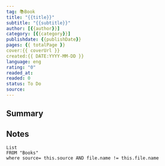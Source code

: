```yaml
---
tag: 📚Book
title: "{{title}}"
subtitle: "{{subtitle}}"
author: [{{author}}]
category: [{{category}}]
publishdate: {{publishDate}}
pages: {{ totalPage }}
cover:{{ coverUrl }}
created:{{ DATE:YYYY-MM-DD }} 
language: eng
rating: "0"
readed_at: 
readed: 0
status: To Do
source: 
---
```

## Summary


## Notes
```dataview
List 
FROM "Books"
where source= this.source AND file.name != this.file.name
``` 